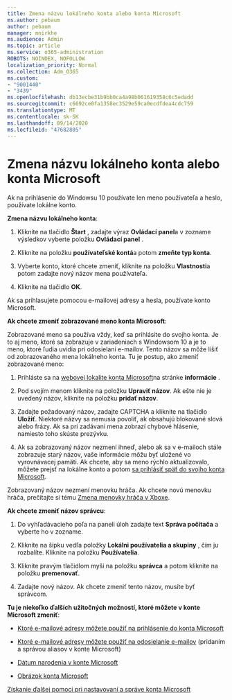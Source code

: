 ```yaml
---
title: Zmena názvu lokálneho konta alebo konta Microsoft
ms.author: pebaum
author: pebaum
manager: mnirkhe
ms.audience: Admin
ms.topic: article
ms.service: o365-administration
ROBOTS: NOINDEX, NOFOLLOW
localization_priority: Normal
ms.collection: Adm_O365
ms.custom:
- "9001440"
- "3439"
ms.openlocfilehash: db13ecbe31b9bb0ca4a98b061619358c6c5edadd
ms.sourcegitcommit: c6692ce0fa1358ec3529e59ca0ecdfdea4cdc759
ms.translationtype: MT
ms.contentlocale: sk-SK
ms.lasthandoff: 09/14/2020
ms.locfileid: "47682805"
---
```

# <a name="change-the-name-of-a-local-account-or-a-microsoft-account"></a>Zmena názvu lokálneho konta alebo konta Microsoft

Ak na prihlásenie do Windowsu 10 používate len meno používateľa a heslo, používate lokálne konto. 

**Zmena názvu lokálneho konta**:

1. Kliknite na tlačidlo **Štart** , zadajte výraz **Ovládací panel**a v zozname výsledkov vyberte položku **Ovládací panel** .

2. Kliknite na položku **používateľské kontá**a potom **zmeňte typ konta**.

3. Vyberte konto, ktoré chcete zmeniť, kliknite na položku **Vlastnosti**a potom zadajte nový názov mena používateľa.

4. Kliknite na tlačidlo **OK**.

Ak sa prihlasujete pomocou e-mailovej adresy a hesla, používate konto Microsoft.

**Ak chcete zmeniť zobrazované meno konta Microsoft**:

Zobrazované meno sa používa vždy, keď sa prihlásite do svojho konta. Je to aj meno, ktoré sa zobrazuje v zariadeniach s Windowsom 10 a je to meno, ktoré ľudia uvidia pri odosielaní e-mailov. Tento názov sa môže líšiť od zobrazovaného mena lokálneho konta. Tu je postup, ako zmeniť zobrazované meno:

1. Prihláste sa na [webovej lokalite konta Microsoft](https://account.microsoft.com/)na stránke **informácie** .

2. Pod svojím menom kliknite na položku **Upraviť názov**. Ak ešte nie je uvedený názov, kliknite na položku **pridať názov**. 

3. Zadajte požadovaný názov, zadajte CAPTCHA a kliknite na tlačidlo **Uložiť**. Niektoré názvy sa nemusia povoliť, ak obsahujú blokované slová alebo frázy. Ak sa pri zadávaní mena zobrazí chybové hlásenie, namiesto toho skúste prezývku.

4. Ak sa zobrazovaný názov nezmení ihneď, alebo ak sa v e-mailoch stále zobrazuje starý názov, vaše informácie môžu byť uložené vo vyrovnávacej pamäti. Ak chcete, aby sa meno rýchlo aktualizovalo, môžete prejsť na lokálne konto a potom [sa prihlásiť späť do svojho konta Microsoft](https://account.microsoft.com/).

Zobrazovaný názov nezmení menovku hráča. Ak chcete novú menovku hráča, prečítajte si tému [Zmena menovky hráča v Xboxe](https://support.xbox.com/id-ID/account-management/change-xbox-live-gamertag).

**Ak chcete zmeniť názov správcu**:

1. Do vyhľadávacieho poľa na paneli úloh zadajte text **Správa počítača** a vyberte ho v zozname.

2. Kliknite na šípku vedľa položky **Lokálni používatelia a skupiny** , čím ju rozbalíte. Kliknite na položku **Používatelia**.

3. Kliknite pravým tlačidlom myši na položku **správca** a potom kliknite na položku **premenovať**.

4. Zadajte nový názov. Ak chcete zmeniť tento názov, musíte byť správcom.

**Tu je niekoľko ďalších užitočných možností, ktoré môžete v konte Microsoft zmeniť**:

- [Ktoré e-mailové adresy môžete použiť na prihlásenie do konta Microsoft](https://support.microsoft.com/help/4026162)

- [Ktoré e-mailové adresy môžete použiť na odosielanie e-mailov](https://support.microsoft.com/help/12407) (pridaním a správou aliasov v konte Microsoft)

- [Dátum narodenia v konte Microsoft](https://support.microsoft.com/help/12411)

- [Obrázok konta Microsoft](https://support.microsoft.com/help/4026790)

[Získanie ďalšej pomoci pri nastavovaní a správe konta Microsoft](https://support.microsoft.com/hub/4294457/microsoft-account-help#manage-account)